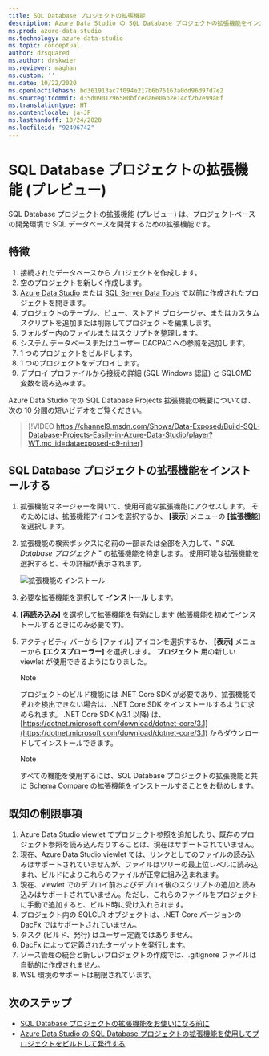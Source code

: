 ```yaml
---
title: SQL Database プロジェクトの拡張機能
description: Azure Data Studio の SQL Database プロジェクトの拡張機能をインストールして使用します。
ms.prod: azure-data-studio
ms.technology: azure-data-studio
ms.topic: conceptual
author: dzsquared
ms.author: drskwier
ms.reviewer: maghan
ms.custom: ''
ms.date: 10/22/2020
ms.openlocfilehash: bd361913ac7f094e217b6b75163a0dd96d97d7e2
ms.sourcegitcommit: d35d0901296580bfceda6e0ab2e14cf2b7e99a0f
ms.translationtype: HT
ms.contentlocale: ja-JP
ms.lasthandoff: 10/24/2020
ms.locfileid: "92496742"
---
```

# <a name="sql-database-projects-extension-preview"></a>SQL Database プロジェクトの拡張機能 (プレビュー)

SQL Database プロジェクトの拡張機能 (プレビュー) は、プロジェクトベースの開発環境で SQL データベースを開発するための拡張機能です。 


## <a name="features"></a>特徴

1. 接続されたデータベースからプロジェクトを作成します。
2. 空のプロジェクトを新しく作成します。
3. [Azure Data Studio](sql-database-project-extension-getting-started.md) または [SQL Server Data Tools](../../ssdt/sql-server-data-tools.md) で以前に作成されたプロジェクトを開きます。
4. プロジェクトのテーブル、ビュー、ストアド プロシージャ、またはカスタム スクリプトを追加または削除してプロジェクトを編集します。
5. フォルダー内のファイルまたはスクリプトを整理します。
6. システム データベースまたはユーザー DACPAC への参照を追加します。
7. 1 つのプロジェクトをビルドします。
8. 1 つのプロジェクトをデプロイします。
9. デプロイ プロファイルから接続の詳細 (SQL Windows 認証) と SQLCMD 変数を読み込みます。

Azure Data Studio での SQL Database Projects 拡張機能の概要については、次の 10 分間の短いビデオをご覧ください。

> [!VIDEO https://channel9.msdn.com/Shows/Data-Exposed/Build-SQL-Database-Projects-Easily-in-Azure-Data-Studio/player?WT.mc_id=dataexposed-c9-niner]

## <a name="install-the-sql-database-projects-extension"></a>SQL Database プロジェクトの拡張機能をインストールする

1. 拡張機能マネージャーを開いて、使用可能な拡張機能にアクセスします。  そのためには、拡張機能アイコンを選択するか、 **[表示]** メニューの **[拡張機能]** を選択します。
2. 拡張機能の検索ボックスに名前の一部または全部を入力して、" *SQL Database プロジェクト* " の拡張機能を特定します。 使用可能な拡張機能を選択すると、その詳細が表示されます。

   ![拡張機能のインストール](media/sql-database-projects-extension/install-database-projects.png)

3. 必要な拡張機能を選択して **インストール** します。
4. **[再読み込み]** を選択して拡張機能を有効にします (拡張機能を初めてインストールするときにのみ必要です)。
5. アクティビティ バーから [ファイル] アイコンを選択するか、 **[表示]** メニューから **[エクスプローラー]** を選択します。 **プロジェクト** 用の新しい viewlet が使用できるようになりました。

   > [!NOTE]
   > プロジェクトのビルド機能には .NET Core SDK が必要であり、拡張機能でそれを検出できない場合は、.NET Core SDK をインストールするように求められます。  .NET Core SDK (v3.1 以降) は、[https://dotnet.microsoft.com/download/dotnet-core/3.1](https://dotnet.microsoft.com/download/dotnet-core/3.1) からダウンロードしてインストールできます。

   > [!NOTE]
   > すべての機能を使用するには、SQL Database プロジェクトの拡張機能と共に [Schema Compare の拡張機能](schema-compare-extension.md)をインストールすることをお勧めします。

## <a name="known-limitations"></a>既知の制限事項

1. Azure Data Studio viewlet でプロジェクト参照を追加したり、既存のプロジェクト参照を読み込んだりすることは、現在はサポートされていません。
2. 現在、Azure Data Studio viewlet では、リンクとしてのファイルの読み込みはサポートされていませんが、ファイルはツリーの最上位レベルに読み込まれ、ビルドによりこれらのファイルが正常に組み込まれます。
3. 現在、viewlet でのデプロイ前およびデプロイ後のスクリプトの追加と読み込みはサポートされていません。ただし、これらのファイルをプロジェクトに手動で追加すると、ビルド時に受け入れられます。
4. プロジェクト内の SQLCLR オブジェクトは、.NET Core バージョンの DacFx ではサポートされていません。
5. タスク (ビルド、発行) はユーザー定義ではありません。
6. DacFx によって定義されたターゲットを発行します。
7. ソース管理の統合と新しいプロジェクトの作成では、.gitignore ファイルは自動的に作成されません。
8. WSL 環境のサポートは制限されています。

## <a name="next-steps"></a>次のステップ

- [SQL Database プロジェクトの拡張機能をお使いになる前に](sql-database-project-extension-getting-started.md)
- [Azure Data Studio の SQL Database プロジェクトの拡張機能を使用してプロジェクトをビルドして発行する](sql-database-project-extension-build.md)
